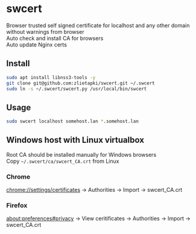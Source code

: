 swcert
======

Browser trusted self signed certificate for localhost and any other domain without warnings from browser  
Auto check and install CA for browsers  
Auto update Nginx certs  

Install
-------

```bash
sudo apt install libnss3-tools -y
git clone git@github.com:zlietapki/swcert.git ~/.swcert
sudo ln -s ~/.swcert/swcert.py /usr/local/bin/swcert
```

Usage
-----

```bash
sudo swcert localhost somehost.lan *.somehost.lan
```

Windows host with Linux virtualbox
----------------------------------

Root CA should be installed manually for Windows browsers  
Copy `~/.swcert/ca/swcert_CA.crt` from Linux

### Chrome

<chrome://settings/certificates> -> Authorities -> Import -> swcert_CA.crt  

### Firefox

<about:preferences#privacy> -> View ceritificates -> Authorities -> Import -> swcert_CA.crt  
